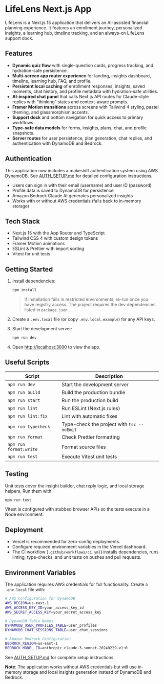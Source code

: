 # LifeLens Next.js App

LifeLens is a Next.js 15 application that delivers an AI-assisted financial planning experience. It features an enrollment journey, personalized insights, a learning hub, timeline tracking, and an always-on LifeLens support dock.

## Features

- **Dynamic quiz flow** with single-question cards, progress tracking, and hydration-safe persistence.
- **Multi-screen app router experience** for landing, insights dashboard, timeline, learning hub, FAQ, and profile.
- **Persistent local caching** of enrollment responses, insights, saved moments, chat history, and profile metadata with hydration-safe utilities.
- **AI-inspired chat panel** that calls Next.js API routes for Claude-style replies with “thinking” states and context-aware prompts.
- **Framer Motion transitions** across screens with Tailwind 4 styling, pastel theming, and glassmorphism accents.
- **Support dock** and bottom navigation for quick access to primary workflows.
- **Type-safe data models** for forms, insights, plans, chat, and profile snapshots.
- **Server routes** for user persistence, plan generation, chat replies, and authentication with DynamoDB and Bedrock.

## Authentication

This application now includes a makeshift authentication system using AWS DynamoDB. See [AUTH_SETUP.md](./AUTH_SETUP.md) for detailed configuration instructions.

- Users can sign in with their email (username) and user ID (password)
- Profile data is saved to DynamoDB for persistence
- Amazon Bedrock Claude AI generates personalized insights
- Works with or without AWS credentials (falls back to in-memory storage)

## Tech Stack

- Next.js 15 with the App Router and TypeScript
- Tailwind CSS 4 with custom design tokens
- Framer Motion animations
- ESLint & Prettier with import sorting
- Vitest for unit tests

## Getting Started

1. Install dependencies:

   ```bash
   npm install
   ```

   > If installation fails in restricted environments, re-run once you have registry access. The project requires the dev dependencies listed in `package.json`.

2. Create a `.env.local` file (or copy `.env.local.example`) for any API keys.

3. Start the development server:

   ```bash
   npm run dev
   ```

4. Open [http://localhost:3000](http://localhost:3000) to view the app.

## Useful Scripts

| Script            | Description                                |
| ----------------- | ------------------------------------------ |
| `npm run dev`     | Start the development server               |
| `npm run build`   | Build the production bundle                |
| `npm run start`   | Run the production build                   |
| `npm run lint`    | Run ESLint (Next.js rules)                 |
| `npm run lint:fix`| Lint with automatic fixes                  |
| `npm run typecheck` | Type-check the project with `tsc --noEmit` |
| `npm run format`  | Check Prettier formatting                  |
| `npm run format:write` | Format source files                   |
| `npm run test`    | Execute Vitest unit tests                  |

## Testing

Unit tests cover the insight builder, chat reply logic, and local storage helpers. Run them with:

```bash
npm run test
```

Vitest is configured with stubbed browser APIs so the tests execute in a Node environment.

## Deployment

- Vercel is recommended for zero-config deployments.
- Configure required environment variables in the Vercel dashboard.
- The CI workflow (`.github/workflows/ci.yml`) installs dependencies, runs linting, type-checks, and unit tests on pushes and pull requests.

## Environment Variables

The application requires AWS credentials for full functionality. Create a `.env.local` file with:

```bash
# AWS Configuration for DynamoDB
AWS_REGION=us-east-1
AWS_ACCESS_KEY_ID=your_access_key_id
AWS_SECRET_ACCESS_KEY=your_secret_access_key

# DynamoDB Table Names
DYNAMODB_USER_PROFILES_TABLE=user_profiles
DYNAMODB_CHAT_SESSIONS_TABLE=user_chat_sessions

# Amazon Bedrock Configuration
BEDROCK_REGION=us-east-1
BEDROCK_MODEL_ID=anthropic.claude-3-sonnet-20240229-v1:0
```

See [AUTH_SETUP.md](./AUTH_SETUP.md) for complete setup instructions.

**Note:** The application works without AWS credentials but will use in-memory storage and local insights generation instead of DynamoDB and Bedrock.
